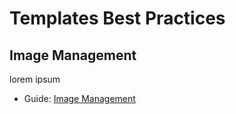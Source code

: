 # Templates Best Practices

<!-- TODO: use tutorial gallery -->

## Image Management

lorem ipsum

- Guide: [Image Management](../../tutorials/image-management.md)
